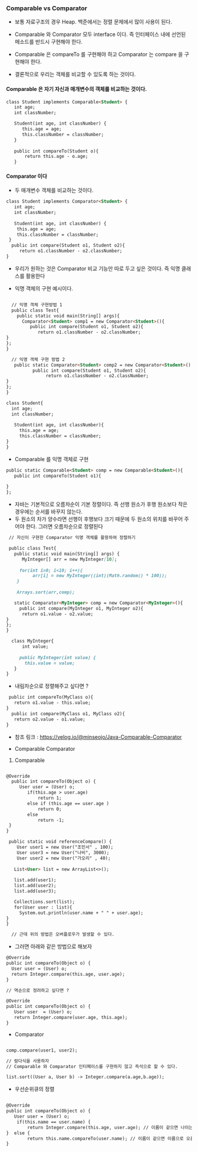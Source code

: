 ### Comparable vs Comparator 

* 보통 자료구조의 경우 Heap. 백준에서는 정렬 문제에서 많이 사용이 된다. 

* Comparable 와 Comparator 모두 interface 이다. 즉 인터페이스 내에 선언된 메소드를 반드시 구현해야 한다. 

* Comparable 은 compareTo 를 구현해야 하고 Comparator 는 compare 을 구현해야 한다. 

* 결론적으로 우리는 객체를 비교할 수 있도록 하는 것이다. 

#### Comparable 은 자기 자신과 매개변수의 객체를 비교하는 것이다. 

```markdown
class Student implements Comparable<Student> {
   int age;
   int classNumber;

   Student(int age, int classNumber) {
      this.age = age;
      this.classNumber = classNumber;
   }
  
   public int compareTo(Student o){
       return this.age - o.age;
   }

```

#### Comparator 이다 

* 두 매개변수 객체를 비교하는 것이다. 
```markdown
class Student implements Comparator<Student> {
   int age;
   int classNumber;
  
   Student(int age, int classNumber) {
    this.age = age;
    this.classNumber = classNumber;
 }
  public int compare(Student o1, Student o2){
     return o1.classNumber - o2.classNumber;
}
```

* 우리가 원하는 것은 Comparator 비교 기능만 따로 두고 싶은 것이다. 즉 익명 클래스를 활용한다

* 익명 객체의 구현 예시이다. 
```markdown

  // 익명 객체 구현방법 1 
  public class Test{
    public static void main(String[] args){
      Comparator<Student> comp1 = new Comparator<Student>(){
         public int compare(Student o1, Student o2){
            return o1.classNumber - o2.classNumber;
}
};
}

  // 익명 객체 구현 방법 2 
   public static Comparator<Student> comp2 = new Comparator<Student>() {
          public int compare(Student o1, Student o2){
               return o1.classNumber - o2.classNumber;
}
};
}

class Student{
  int age;
  int classNumber;
  
   Student(int age, int classNumber){
     this.age = age;
     this.classNumber = classNumber;
}
}
```


* Comparable 를 익명 객체로 구현 
```markdown
public static Comparable<Student> comp = new Comparable<Student>(){
   public int compareTo(Student o1){
 
}
};

```

* 자바는 기본적으로 오름차순이 기본 정렬이다. 즉 선행 원소가 후행 원소보다 작은 경우에는 순서를 바꾸지 않는다. 
* 두 원소의 차가 양수라면 선행이 후행보다 크기 때문에 두 원소의 위치를 바꾸어 주어야 한다. 그러면 오름차순으로 정렬된다 
```markdown
 // 자신이 구현한 Comparator 익명 객체를 활용하여 정렬하기 

 public class Test{
   public static void main(String[] args) {
      MyInteger[] arr = new MyInteger[10];
   
     for(int i=0; i<10; i++){
          arr[i] = new MyInteger((int)(Math.random() * 100));
    }
   
    Arrays.sort(arr,comp);

   static Comparator<MyInteger> comp = new Comparator<MyInteger>(){
     public int compare(MyInteger o1, MyInteger o2){
      return o1.value - o2.value;
}
};
}

  class MyInteger{
      int value;
   
     public MyInteger(int value) {
       this.value = value;
   }
}
```

* 내림차순으로 정렬해주고 싶다면 ?
```markdown
 public int compareTo(MyClass o){
   return o1.value - this.value;
}
  public int compare(MyClass o1, MyClass o2){
   return o2.value - o1.value;
}
```

* 참조 링크 : https://velog.io/@minseojo/Java-Comparable-Comparator

* Comparable Comparator 

1. Comparable 
```markdown

@Override 
  public int compareTo(Object o) {
     User user = (User) o;
        if(this.age > user.age) 
            return 1;
        else if (this.age == user.age ) 
            return 0;
        else
            return -1;
 }
}

 public static void referenceCompare() {
    User user1 = new User("조민서" , 100);
    User user3 = new User("나비", 3000);
    User user2 = new User("가오리" , 40);
  
   List<User> list = new ArrayList<>();
  
   list.add(user1);
   list.add(user2);
   list.add(user3);

   Collections.sort(list);
   for(User user : list){
     System.out.println(user.name + " " + user.age);
}
}

  // 근데 위의 방법은 오버플로우가 발생할 수 있다. 

```

* 그러면 아래와 같은 방법으로 해보자 

```markdown
@Override 
public int compareTo(Object o) {
  User user = (User) o;
  return Integer.compare(this.age, user.age);
}

// 역순으로 정려하고 싶다면 ? 

@Override
public int compareTo(Object o) {
   User user  = (User) o;
   return Integer.compare(user.age, this.age);
}

```

* Comparator 
```markdown

comp.compare(user1, user2);

// 람다식을 사용하자 
// Comparable 와 Comparator 인터페이스를 구현하지 않고 즉석으로 할 수 있다. 

list.sort((User a, User b) -> Integer.compare(a.age,b.age));


```

* 우선순위큐의 정렬 
```markdown

@Override
public int compareTo(Object o) {
   User user = (User) o;
    if(this.name == user.name) {
        return Integer.compare(this.age, user.age); // 이름이 같으면 나이는 오름차순 정렬 
}  else {
        return this.name.compareTo(user.name); // 이름이 같으면 이름으로 오름차순 정렬을 해준다 
}






